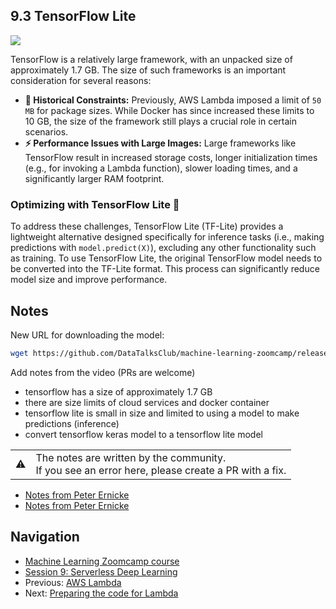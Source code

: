 
## 9.3 TensorFlow Lite

<a href="https://www.youtube.com/watch?v=OzZA4mSBE0Q&list=PL3MmuxUbc_hIhxl5Ji8t4O6lPAOpHaCLR"><img src="images/thumbnail-9-03.jpg"></a>
 
TensorFlow is a relatively large framework, with an unpacked size of approximately 1.7 GB. The size of such frameworks is an important consideration for several reasons:  

- **📜 Historical Constraints:** Previously, AWS Lambda imposed a limit of `50 MB` for package sizes. While Docker has since increased these limits to 10 GB, the size of the framework still plays a crucial role in certain scenarios.
- **⚡ Performance Issues with Large Images:** Large frameworks like TensorFlow result in increased storage costs, longer initialization times (e.g., for invoking a Lambda function), slower loading times, and a significantly larger RAM footprint.  

### Optimizing with TensorFlow Lite 🚀  
To address these challenges, TensorFlow Lite (TF-Lite) provides a lightweight alternative designed specifically for inference tasks (i.e., making predictions with `model.predict(X)`), excluding any other functionality such as training. To use TensorFlow Lite, the original TensorFlow model needs to be converted into the TF-Lite format. This process can significantly reduce model size and improve performance.  


## Notes

New URL for downloading the model:

```bash
wget https://github.com/DataTalksClub/machine-learning-zoomcamp/releases/download/chapter7-model/xception_v4_large_08_0.894.h5 -O clothing-model.h5
```

Add notes from the video (PRs are welcome)

* tensorflow has a size of approximately 1.7 GB
* there are size limits of cloud services and docker container
* tensorflow lite is small in size and limited to using a model to make predictions (inference)
* convert tensorflow keras model to a tensorflow lite model

<table>
   <tr>
      <td>⚠️</td>
      <td>
         The notes are written by the community. <br>
         If you see an error here, please create a PR with a fix.
      </td>
   </tr>
</table>

* [Notes from Peter Ernicke](https://knowmledge.com/2023/12/01/ml-zoomcamp-2023-serverless-part-2/)
* [Notes from Peter Ernicke](https://knowmledge.com/2023/12/02/ml-zoomcamp-2023-serverless-part-3/)

## Navigation

* [Machine Learning Zoomcamp course](../)
* [Session 9: Serverless Deep Learning](./)
* Previous: [AWS Lambda](02-aws-lambda.md)
* Next: [Preparing the code for Lambda](04-preparing-code.md)
